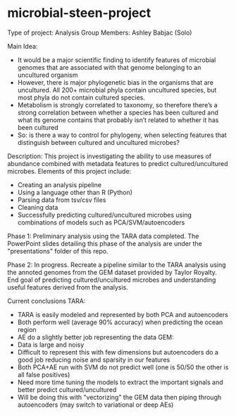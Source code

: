 # microbial-steen-project

Type of project: Analysis
Group Members: Ashley Babjac (Solo)

Main Idea:
- It would be a major scientific finding to identify features of microbial genomes that are associated with that genome belonging to an uncultured organism
- However, there is major phylogenetic bias in the organisms that are uncultured. All 200+ microbial phyla contain uncultured species, but most phyla do not contain cultured species.
- Metabolism is strongly correlated to taxonomy, so therefore there’s a strong correlation between whether a species has been cultured and what its genome contains that probably isn’t related to whether it has been cultured
- So: is there a way to control for phylogeny, when selecting features that distinguish between cultured and uncultured microbes?

Description: This project is investigating the ability to use measures of abundance combined with metadata features to predict cultured/uncultured microbes. Elements of this project include:
- Creating an analysis pipeline
- Using a language other than R (Python)
- Parsing data from tsv/csv files
- Cleaning data
- Successfully predicting cultured/uncultured microbes using combinations of models such as PCA/SVM/autoencoders

Phase 1: Preliminary analysis using the TARA data completed. The PowerPoint slides detailing this phase of the analysis are under the "presentations" folder of this repo.

Phase 2: In progress. Recreate a pipeline similar to the TARA analysis using the annoted genomes from the GEM dataset provided by Taylor Royalty. End goal of predicting cultured/uncultured microbes and understanding useful features derived from the analysis.

Current conclusions
TARA:
- TARA is easily modeled and represented by both PCA and autoencoders
- Both perform well (average 90% accuracy) when predicting the ocean region
- AE do a slightly better job representing the data
GEM:
- Data is large and noisy
- Difficult to represent this with few dimensions but autoencoders do a good job reducing noise and sparsity in our features
- Both PCA+AE run with SVM do not predict well (one is 50/50 the other is all false positives)
- Need more time tuning the models to extract the important signals and better predict cultured/uncultured
- Will be doing this with "vectorizing" the GEM data then piping through autoencoders (may switch to variational or deep AEs)
